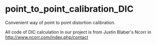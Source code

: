 # point_to_point_calibration_DIC
Convenient way of point to point distortion calibration.

All code of DIC calculation in our project is from Justin Blaber's Ncorr in http://www.ncorr.com/index.php/contact
